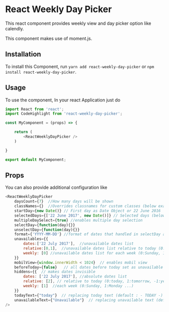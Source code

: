# React Weekly Day Picker

This react component provides weekly view and day picker option like calendly.

This component makes use of moment.js.


## Installation

To install this Component, run `yarn add react-weekly-day-picker` or `npm install react-weekly-day-picker`.


## Usage

To use the component, In your react Application just do

```javascript
import React from 'react';
import CodeHighlight from 'react-weekly-day-picker';

const MyComponent = (props) => {

	return (
		<ReactWeeklyDayPicker />
	)

}

export default MyComponent;

```
## Props

You can also provide additional configuration like

```javascript
<ReactWeeklyDayPicker
	daysCount={7}  //How many days will be shown
	classNames={}  //Overrides classnames for custom classes (below example)
	startDay={new Date()} // First day as Date Object or 22 June 2016
	selectedDays={['22 June 2017', new Date()]} // Selected days (below example)
	multipleDaySelect={true} //enables multiple day selection
	selectDay={function(day){}}
	unselectDay={function(day){}}
	format={'YYYY-MM-DD'} //format of dates that handled in selectDay and unselectDay functions
	unavailables={{
		dates:['22 July 2017'],  //unavailable dates list
		relative:[0,1],  //unavailable dates list relative to today (0:today, 1:tomorrow, -1:yesterday)
		weekly: [0] //unavailable dates list for each week (0:Sunday, 1:Monday ...)
	}}
	mobilView={window.innerWidth < 1024}  // enables mobil view
	beforeToday={false}   // all dates before today set as unavailable (default:true)
	hiddens={{  // makes dates invisible
		dates: ['22 July 2017'], //absolute dates list
		relative: [2], // relative to today (0:today, 1:tomorrow, -1:yesterday)
		weekly: [1]  //each week (0:Sunday, 1:Monday ...)
	}}
	todayText={"today"}  // replacing today text (default : - TODAY -)
	unavailableText={"Unavailable"}  // replacing unavailable text (default: unavailable )
/>
```
